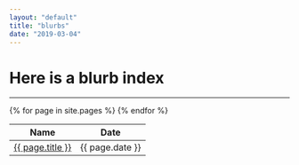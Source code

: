```yaml
---
layout: "default"
title: "blurbs"
date: "2019-03-04"
---
```


# Here is a blurb index

---
<table>
	<thead>
		<tr>
			<th>Name</th>
			<th>Date</th>
		</tr>
	</thead>
	<tbody>
		{% for page in site.pages %}
			<tr>
				<td><a href="{{ page.url }}">{{ page.title }}</a></td>
				<td>{{ page.date }}</td>
			</tr>
		{% endfor %}
	</tbody>
</table>